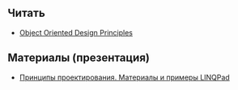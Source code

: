 ## Читать
- [Object Oriented Design Principles](https://github.com/EPM-RD-NETLAB/.NET-Framework-modules/tree/master/M16.%20Object%20Oriented%20Design%20Principles)

## Материалы (презентация)
- [Принципы проектирования. Материалы и примеры LINQPad](https://drive.google.com/drive/u/0/folders/1GfV5bnT8vZZZBxaccL4wl-ixXOH9Zc-i)
